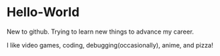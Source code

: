 # Hello-World

New to github. Trying to learn new things to advance my career.

I like video games, coding, debugging(occasionally), anime, and pizza!
